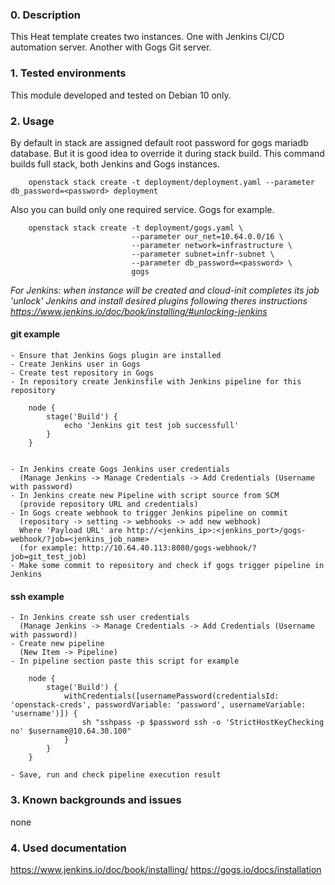 ### 0. Description
This Heat template creates two instances. One with Jenkins CI/CD 
automation server. Another with Gogs Git server.


### 1. Tested environments
This module developed and tested on Debian 10 only.


### 2. Usage
By default in stack are assigned default root password for gogs mariadb database.
But it is good idea to override it during stack build. This command builds full stack,
both Jenkins and Gogs instances.

```
    openstack stack create -t deployment/deployment.yaml --parameter db_password=<password> deployment
```

Also you can build only one required service. Gogs for example.

```
    openstack stack create -t deployment/gogs.yaml \
                           --parameter our_net=10.64.0.0/16 \
                           --parameter network=infrastructure \
                           --parameter subnet=infr-subnet \
                           --parameter db_password=<password> \
                           gogs    
```


*For Jenkins: when instance will be created and cloud-init completes its job*
*'unlock' Jenkins and install desired plugins following theres instructions*
*https://www.jenkins.io/doc/book/installing/#unlocking-jenkins*




#### git example

```
- Ensure that Jenkins Gogs plugin are installed
- Create Jenkins user in Gogs
- Create test repository in Gogs
- In repository create Jenkinsfile with Jenkins pipeline for this repository

    node {
        stage('Build') {
            echo 'Jenkins git test job successfull'
        }
    }


- In Jenkins create Gogs Jenkins user credentials 
  (Manage Jenkins -> Manage Credentials -> Add Credentials (Username with password)
- In Jenkins create new Pipeline with script source from SCM 
  (provide repository URL and credentials)
- In Gogs create webhook to trigger Jenkins pipeline on commit 
  (repository -> setting -> webhooks -> add new webhook)
  Where 'Payload URL' are http://<jenkins_ip>:<jenkins_port>/gogs-webhook/?job=<jenkins_job_name> 
  (for example: http://10.64.40.113:8080/gogs-webhook/?job=git_test_job)
- Make some commit to repository and check if gogs trigger pipeline in Jenkins

```


#### ssh example

```
- In Jenkins create ssh user credentials
  (Manage Jenkins -> Manage Credentials -> Add Credentials (Username with password))
- Create new pipeline
  (New Item -> Pipeline)
- In pipeline section paste this script for example

    node {
        stage('Build') {
            withCredentials([usernamePassword(credentialsId: 'openstack-creds', passwordVariable: 'password', usernameVariable: 'username')]) {
                sh "sshpass -p $password ssh -o 'StrictHostKeyChecking no' $username@10.64.30.100"
            }
        }
    }

- Save, run and check pipeline execution result

```


### 3. Known backgrounds and issues
none


### 4. Used documentation
https://www.jenkins.io/doc/book/installing/
https://gogs.io/docs/installation


